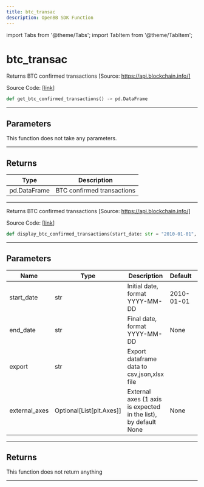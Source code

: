 ```yaml
---
title: btc_transac
description: OpenBB SDK Function
---
```


import Tabs from '@theme/Tabs';
import TabItem from '@theme/TabItem';

# btc_transac

<Tabs>
<TabItem value="model" label="Model" default>

Returns BTC confirmed transactions [Source: https://api.blockchain.info/]

Source Code: [[link](https://github.com/OpenBB-finance/OpenBBTerminal/tree/main/openbb_terminal/cryptocurrency/onchain/blockchain_model.py#L62)]

```python
def get_btc_confirmed_transactions() -> pd.DataFrame
```
---
## Parameters

This function does not take any parameters.

---
## Returns

| Type | Description |
| ---- | ----------- |
| pd.DataFrame | BTC confirmed transactions |

---


</TabItem>
<TabItem value="view" label="View">

Returns BTC confirmed transactions [Source: https://api.blockchain.info/]

Source Code: [[link](https://github.com/OpenBB-finance/OpenBBTerminal/tree/main/openbb_terminal/cryptocurrency/onchain/blockchain_view.py#L88)]

```python
def display_btc_confirmed_transactions(start_date: str = "2010-01-01", end_date: str = None, export: str = "", external_axes: Optional[List[matplotlib.axes._axes.Axes]] = None) -> None
```
---
## Parameters

| Name | Type | Description | Default | Optional |
| ---- | ---- | ----------- | ------- | -------- |
| start_date | str | Initial date, format YYYY-MM-DD | 2010-01-01 | True |
| end_date | str | Final date, format YYYY-MM-DD | None | True |
| export | str | Export dataframe data to csv,json,xlsx file |  | True |
| external_axes | Optional[List[plt.Axes]] | External axes (1 axis is expected in the list), by default None | None | True |

---
## Returns

This function does not return anything

---


</TabItem>
</Tabs>